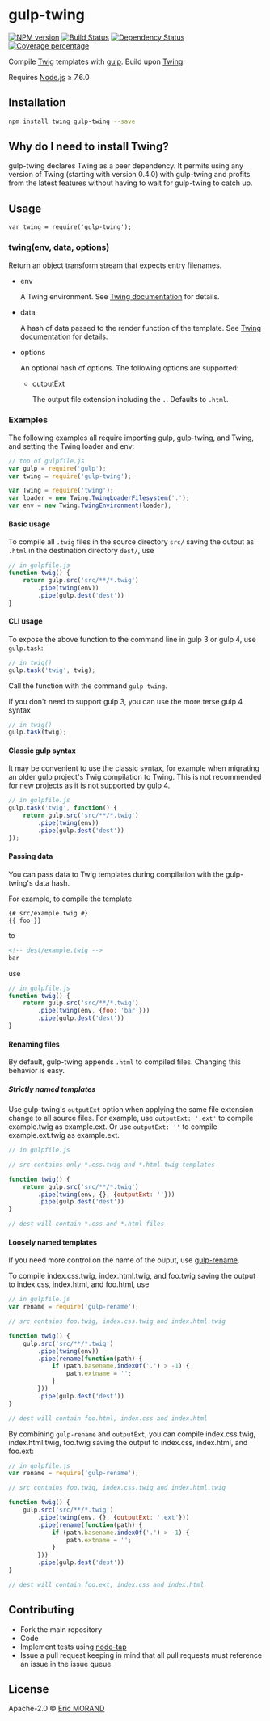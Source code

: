 # gulp-twing

[![NPM version][npm-image]][npm-url] [![Build Status][travis-image]][travis-url] [![Dependency Status][daviddm-image]][daviddm-url] [![Coverage percentage][coveralls-image]][coveralls-url]

Compile [Twig](https://github.com/twigphp/Twig) templates with [gulp](https://github.com/gulpjs/gulp). Build upon [Twing](https://github.com/ericmorand/twing).

Requires [Node.js](https://github.com/nodejs/node) ≥ 7.6.0

## Installation

```bash
npm install twing gulp-twing --save
```

## Why do I need to install Twing?

gulp-twing declares Twing as a peer dependency. It permits using any version of Twing (starting with version 0.4.0) with gulp-twing and profits from the latest features without having to wait for gulp-twing to catch up.

## Usage

`var twing = require('gulp-twing');`

### twing(env, data, options)

Return an object transform stream that expects entry filenames.

* env

  A Twing environment. See [Twing documentation](https://ericmorand.github.io/twing/api.html) for details.

* data

  A hash of data passed to the render function of the template. See [Twing documentation](https://ericmorand.github.io/twing/api.html#rendering-templates) for details.

* options

  An optional hash of options. The following options are supported:

  * outputExt

    The output file extension including the `.`. Defaults to `.html`.

### Examples

The following examples all require importing gulp, gulp-twing, and Twing, and setting the Twing loader and env:

```javascript
// top of gulpfile.js
var gulp = require('gulp');
var twing = require('gulp-twing');

var Twing = require('twing');
var loader = new Twing.TwingLoaderFilesystem('.');
var env = new Twing.TwingEnvironment(loader);
```

#### Basic usage

To compile all `.twig` files in the source directory `src/` saving the output as `.html` in the destination directory `dest/`, use

```javascript
// in gulpfile.js
function twig() {
    return gulp.src('src/**/*.twig')
        .pipe(twing(env))
        .pipe(gulp.dest('dest'))
}
```

#### CLI usage

To expose the above function to the command line in gulp 3 or gulp 4, use `gulp.task`:

```javascript
// in twig()
gulp.task('twig', twig);
```

Call the function with the command `gulp twing`.

If you don't need to support gulp 3, you can use the more terse gulp 4 syntax

```javascript
// in twig()
gulp.task(twig);
```

#### Classic gulp syntax

It may be convenient to use the classic syntax, for example when migrating an older gulp project's Twig compilation to Twing. This is not recommended for new projects as it is not supported by gulp 4.

```javascript
// in gulpfile.js
gulp.task('twig', function() {
    return gulp.src('src/**/*.twig')
        .pipe(twing(env))
        .pipe(gulp.dest('dest'))
});
```

#### Passing data

You can pass data to Twig templates during compilation with the gulp-twing's data hash.

For example, to compile the template

```twig
{# src/example.twig #}
{{ foo }}
```

to

```html
<!-- dest/example.twig -->
bar
```

use

```javascript
// in gulpfile.js
function twig() {
    return gulp.src('src/**/*.twig')
        .pipe(twing(env, {foo: 'bar'}))
        .pipe(gulp.dest('dest'))
}
```

#### Renaming files

By default, gulp-twing appends `.html` to compiled files. Changing this behavior is easy.

##### Strictly named templates

Use gulp-twing's `outputExt` option when applying the same file extension change to all source files. For example, use `outputExt: '.ext'` to compile example.twig as example.ext. Or use `outputExt: ''` to compile example.ext.twig as example.ext.

```javascript
// in gulpfile.js

// src contains only *.css.twig and *.html.twig templates

function twig() {
    return gulp.src('src/**/*.twig')
        .pipe(twing(env, {}, {outputExt: ''}))
        .pipe(gulp.dest('dest'))
}

// dest will contain *.css and *.html files
```

#### Loosely named templates

If you need more control on the name of the ouput, use [gulp-rename](https://www.npmjs.com/package/gulp-rename).

To compile index.css.twig, index.html.twig, and foo.twig saving the output to index.css, index.html, and foo.html, use

```javascript
// in gulpfile.js
var rename = require('gulp-rename');

// src contains foo.twig, index.css.twig and index.html.twig

function twig() {
    gulp.src('src/**/*.twig')
        .pipe(twing(env))
        .pipe(rename(function(path) {
            if (path.basename.indexOf('.') > -1) {
                path.extname = '';
            }
        }))
        .pipe(gulp.dest('dest'))
}

// dest will contain foo.html, index.css and index.html
```

By combining `gulp-rename` and `outputExt`, you can compile index.css.twig, index.html.twig, foo.twig saving the output to index.css, index.html, and foo.ext:

```javascript
// in gulpfile.js
var rename = require('gulp-rename');

// src contains foo.twig, index.css.twig and index.html.twig

function twig() {
    gulp.src('src/**/*.twig')
        .pipe(twing(env, {}, {outputExt: '.ext'}))
        .pipe(rename(function(path) {
            if (path.basename.indexOf('.') > -1) {
                path.extname = '';
            }
        }))
        .pipe(gulp.dest('dest'))
}

// dest will contain foo.ext, index.css and index.html
```

## Contributing

* Fork the main repository
* Code
* Implement tests using [node-tap](https://github.com/tapjs/node-tap)
* Issue a pull request keeping in mind that all pull requests must reference an issue in the issue queue

## License

Apache-2.0 © [Eric MORAND]()

[npm-image]: https://badge.fury.io/js/gulp-twing.svg
[npm-url]: https://npmjs.org/package/gulp-twing
[travis-image]: https://travis-ci.org/ericmorand/gulp-twing.svg?branch=master
[travis-url]: https://travis-ci.org/ericmorand/gulp-twing
[daviddm-image]: https://david-dm.org/ericmorand/gulp-twing.svg?theme=shields.io
[daviddm-url]: https://david-dm.org/ericmorand/gulp-twing
[coveralls-image]: https://coveralls.io/repos/github/ericmorand/gulp-twing/badge.svg
[coveralls-url]: https://coveralls.io/github/ericmorand/gulp-twing